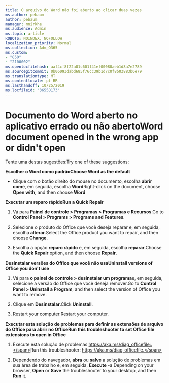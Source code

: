 ```yaml
---
title: O arquivo do Word não foi aberto ao clicar duas vezes
ms.author: pebaum
author: pebaum
manager: mnirkhe
ms.audience: Admin
ms.topic: article
ROBOTS: NOINDEX, NOFOLLOW
localization_priority: Normal
ms.collection: Adm_O365
ms.custom:
- "850"
- "2100002"
ms.openlocfilehash: aaf4cf8f22a81c601f41ef00080aeb1d8a7e2789
ms.sourcegitcommit: 0b06093dabd685f76cc39b1d7c0f8b03883b6e79
ms.translationtype: MT
ms.contentlocale: pt-BR
ms.lasthandoff: 10/25/2019
ms.locfileid: "36558173"
---
```

# <a name="word-document-opened-in-the-wrong-app-or-didnt-open"></a><span data-ttu-id="b3f98-102">Documento do Word aberto no aplicativo errado ou não aberto</span><span class="sxs-lookup"><span data-stu-id="b3f98-102">Word document opened in the wrong app or didn't open</span></span>

<span data-ttu-id="b3f98-103">Tente uma destas sugestões:</span><span class="sxs-lookup"><span data-stu-id="b3f98-103">Try one of these suggestions:</span></span>

<span data-ttu-id="b3f98-104">**Escolher o Word como padrão**</span><span class="sxs-lookup"><span data-stu-id="b3f98-104">**Choose Word as the default**</span></span>

- <span data-ttu-id="b3f98-105">Clique com o botão direito do mouse no documento, escolha **abrir com**e, em seguida, escolha **Word**</span><span class="sxs-lookup"><span data-stu-id="b3f98-105">Right-click on the document, choose **Open with**, and then choose **Word**</span></span>

<span data-ttu-id="b3f98-106">**Executar um reparo rápido**</span><span class="sxs-lookup"><span data-stu-id="b3f98-106">**Run a Quick Repair**</span></span>

1. <span data-ttu-id="b3f98-107">Vá para **Painel de controle > Programas > Programas e Recursos**.</span><span class="sxs-lookup"><span data-stu-id="b3f98-107">Go to **Control Panel > Programs > Programs and Features**.</span></span>

2. <span data-ttu-id="b3f98-108">Selecione o produto do Office que você deseja reparar e, em seguida, escolha **alterar**.</span><span class="sxs-lookup"><span data-stu-id="b3f98-108">Select the Office product you want to repair, and then choose **Change**.</span></span>

3. <span data-ttu-id="b3f98-109">Escolha a opção **reparo rápido** e, em seguida, escolha **reparar**.</span><span class="sxs-lookup"><span data-stu-id="b3f98-109">Choose the **Quick Repair** option, and then choose **Repair**.</span></span>

<span data-ttu-id="b3f98-110">**Desinstalar versões do Office que você não usa**</span><span class="sxs-lookup"><span data-stu-id="b3f98-110">**Uninstall versions of Office you don't use**</span></span>

1. <span data-ttu-id="b3f98-111">Vá para **o painel de controle > desinstalar um programa**e, em seguida, selecione a versão do Office que você deseja remover.</span><span class="sxs-lookup"><span data-stu-id="b3f98-111">Go to **Control Panel > Uninstall a Program**, and then select the version of Office you want to remove.</span></span>

2. <span data-ttu-id="b3f98-112">Clique em **Desinstalar**.</span><span class="sxs-lookup"><span data-stu-id="b3f98-112">Click **Uninstall**.</span></span>

3. <span data-ttu-id="b3f98-113">Restart your computer.</span><span class="sxs-lookup"><span data-stu-id="b3f98-113">Restart your computer.</span></span>

<span data-ttu-id="b3f98-114">**Executar esta solução de problemas para definir as extensões de arquivo do Office para abrir no Office**</span><span class="sxs-lookup"><span data-stu-id="b3f98-114">**Run this troubleshooter to set Office file extensions to open in Office**</span></span>

1. <span data-ttu-id="b3f98-115">Execute esta solução de problemas https://aka.ms/diag_officefile:.</span><span class="sxs-lookup"><span data-stu-id="b3f98-115">Run this troubleshooter: https://aka.ms/diag_officefile.</span></span>

2. <span data-ttu-id="b3f98-116">Dependendo do navegador, **abra** ou **salve** a solução de problemas em sua área de trabalho e, em seguida, **Execute** -a.</span><span class="sxs-lookup"><span data-stu-id="b3f98-116">Depending on your browser, **Open** or **Save** the troubleshooter to your desktop, and then **Run** it.</span></span>
